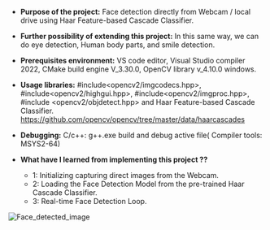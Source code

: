 
- **Purpose of the project:** Face detection directly from Webcam / local drive using Haar Feature-based Cascade Classifier.
 
- **Further possibility of extending this project:** In this same way, we can do eye detection, Human body parts, and smile detection.
 
- **Prerequisites environment:** VS code editor, Visual Studio compiler 2022,  CMake build engine V_3.30.0, OpenCV library v_4.10.0 windows.

- **Usage libraries:**  #include<opencv2/imgcodecs.hpp>,  #include<opencv2/highgui.hpp>, #include<opencv2/imgproc.hpp>, #include <opencv2/objdetect.hpp> and Haar Feature-based Cascade Classifier. https://github.com/opencv/opencv/tree/master/data/haarcascades

- **Debugging:**  C/c++: g++.exe build and debug active file( Compiler tools: MSYS2-64)

- **What have I learned from implementing this project ??**
   - 1: Initializing capturing direct images from the Webcam.
   - 2: Loading the Face Detection Model from the pre-trained Haar Cascade Classifier.
   - 3: Real-time Face Detection Loop.

     
![Face_detected_image](https://github.com/abulzunayed/C_plus_plus_Projects/assets/122612945/31a636c4-3de5-4b04-9534-34ad8e4008f8)
